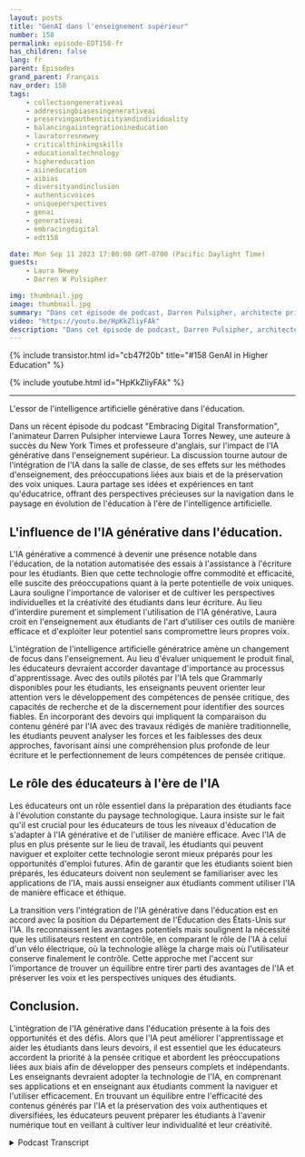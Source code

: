 ```yaml
---
layout: posts
title: "GenAI dans l'enseignement supérieur"
number: 158
permalink: episode-EDT158-fr
has_children: false
lang: fr
parent: Épisodes
grand_parent: Français
nav_order: 158
tags:
    - collectiongenerativeai
    - addressingbiasesingenerativeai
    - preservingauthenticityandindividuality
    - balancingaiintegrationineducation
    - lauratorresnewey
    - criticalthinkingskills
    - educationaltechnology
    - highereducation
    - aiineducation
    - aibias
    - diversityandinclusion
    - authenticvoices
    - uniqueperspectives
    - genai
    - generativeai
    - embracingdigital
    - edt158

date: Mon Sep 11 2023 17:00:00 GMT-0700 (Pacific Daylight Time)
guests:
    - Laura Newey
    - Darren W Pulsipher

img: thumbnail.jpg
image: thumbnail.jpg
summary: "Dans cet épisode de podcast, Darren Pulsipher, architecte principal des solutions du secteur public chez Intel, interviewe Laura Torres Newey, auteure à succès du New York Times et professeure d'université, afin de discuter de l'impact de l'IA générative dans l'enseignement supérieur. Cet épisode explore les défis et les opportunités offerts par l'intégration de l'IA générative dans la salle de classe, soulignant la nécessité de développer des compétences en pensée critique, les préoccupations liées aux biais et la garantie de la préservation de voix uniques."
video: "https://youtu.be/HpKkZliyFAk"
description: "Dans cet épisode de podcast, Darren Pulsipher, architecte principal des solutions du secteur public chez Intel, interviewe Laura Torres Newey, auteure à succès du New York Times et professeure d'université, afin de discuter de l'impact de l'IA générative dans l'enseignement supérieur. Cet épisode explore les défis et les opportunités offerts par l'intégration de l'IA générative dans la salle de classe, soulignant la nécessité de développer des compétences en pensée critique, les préoccupations liées aux biais et la garantie de la préservation de voix uniques."
---
```


<div>
{% include transistor.html id="cb47f20b" title="#158 GenAI in Higher Education" %}

{% include youtube.html id="HpKkZliyFAk" %}
</div>

---

L'essor de l'intelligence artificielle générative dans l'éducation.

Dans un récent épisode du podcast "Embracing Digital Transformation", l'animateur Darren Pulsipher interviewe Laura Torres Newey, une auteure à succès du New York Times et professeure d'anglais, sur l'impact de l'IA générative dans l'enseignement supérieur. La discussion tourne autour de l'intégration de l'IA dans la salle de classe, de ses effets sur les méthodes d'enseignement, des préoccupations liées aux biais et de la préservation des voix uniques. Laura partage ses idées et expériences en tant qu'éducatrice, offrant des perspectives précieuses sur la navigation dans le paysage en évolution de l'éducation à l'ère de l'intelligence artificielle.

## L'influence de l'IA générative dans l'éducation.

L'IA générative a commencé à devenir une présence notable dans l'éducation, de la notation automatisée des essais à l'assistance à l'écriture pour les étudiants. Bien que cette technologie offre commodité et efficacité, elle suscite des préoccupations quant à la perte potentielle de voix uniques. Laura souligne l'importance de valoriser et de cultiver les perspectives individuelles et la créativité des étudiants dans leur écriture. Au lieu d'interdire purement et simplement l'utilisation de l'IA générative, Laura croit en l'enseignement aux étudiants de l'art d'utiliser ces outils de manière efficace et d'exploiter leur potentiel sans compromettre leurs propres voix.

L'intégration de l'intelligence artificielle génératrice amène un changement de focus dans l'enseignement. Au lieu d'évaluer uniquement le produit final, les éducateurs devraient accorder davantage d'importance au processus d'apprentissage. Avec des outils pilotés par l'IA tels que Grammarly disponibles pour les étudiants, les enseignants peuvent orienter leur attention vers le développement des compétences de pensée critique, des capacités de recherche et de la discernement pour identifier des sources fiables. En incorporant des devoirs qui impliquent la comparaison du contenu généré par l'IA avec des travaux rédigés de manière traditionnelle, les étudiants peuvent analyser les forces et les faiblesses des deux approches, favorisant ainsi une compréhension plus profonde de leur écriture et le perfectionnement de leurs compétences de pensée critique.

## Le rôle des éducateurs à l'ère de l'IA

Les éducateurs ont un rôle essentiel dans la préparation des étudiants face à l'évolution constante du paysage technologique. Laura insiste sur le fait qu'il est crucial pour les éducateurs de tous les niveaux d'éducation de s'adapter à l'IA générative et de l'utiliser de manière efficace. Avec l'IA de plus en plus présente sur le lieu de travail, les étudiants qui peuvent naviguer et exploiter cette technologie seront mieux préparés pour les opportunités d'emploi futures. Afin de garantir que les étudiants soient bien préparés, les éducateurs doivent non seulement se familiariser avec les applications de l'IA, mais aussi enseigner aux étudiants comment utiliser l'IA de manière efficace et éthique.

La transition vers l'intégration de l'IA générative dans l'éducation est en accord avec la position du Département de l'Éducation des États-Unis sur l'IA. Ils reconnaissent les avantages potentiels mais soulignent la nécessité que les utilisateurs restent en contrôle, en comparant le rôle de l'IA à celui d'un vélo électrique, où la technologie allège la charge mais où l'utilisateur conserve finalement le contrôle. Cette approche met l'accent sur l'importance de trouver un équilibre entre tirer parti des avantages de l'IA et préserver les voix et les perspectives uniques des étudiants.

## Conclusion.

L'intégration de l'IA générative dans l'éducation présente à la fois des opportunités et des défis. Alors que l'IA peut améliorer l'apprentissage et aider les étudiants dans leurs devoirs, il est essentiel que les éducateurs accordent la priorité à la pensée critique et abordent les préoccupations liées aux biais afin de développer des penseurs complets et indépendants. Les enseignants devraient adopter la technologie de l'IA, en comprenant ses applications et en enseignant aux étudiants comment la naviguer et l'utiliser efficacement. En trouvant un équilibre entre l'efficacité des contenus générés par l'IA et la préservation des voix authentiques et diversifiées, les éducateurs peuvent préparer les étudiants à l'avenir numérique tout en veillant à cultiver leur individualité et leur créativité.



<details>
<summary> Podcast Transcript </summary>

<p></p>

</details>
